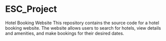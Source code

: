 # ESC_Project
Hotel Booking Website This repository contains the source code for a hotel booking website. The website allows users to search for hotels, view details and amenities, and make bookings for their desired dates.
